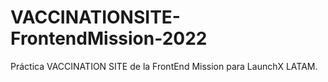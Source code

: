 # VACCINATIONSITE-FrontendMission-2022
Práctica VACCINATION SITE de la FrontEnd Mission para LaunchX LATAM.
